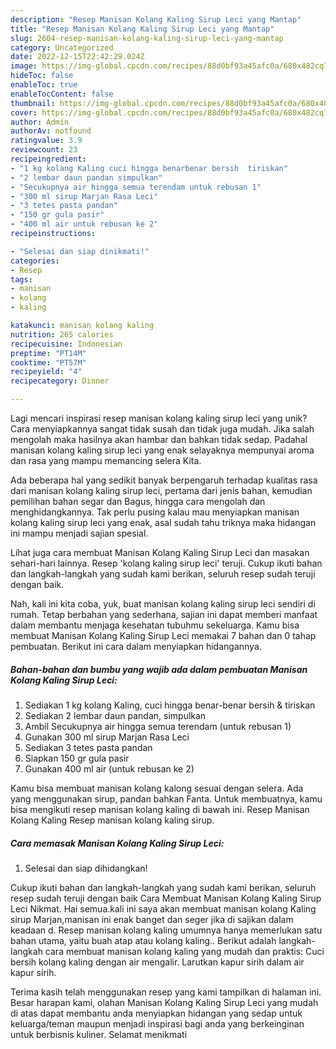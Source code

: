 ```yaml
---
description: "Resep Manisan Kolang Kaling Sirup Leci yang Mantap"
title: "Resep Manisan Kolang Kaling Sirup Leci yang Mantap"
slug: 2604-resep-manisan-kolang-kaling-sirup-leci-yang-mantap
category: Uncategorized
date: 2022-12-15T22:42:29.024Z
image: https://img-global.cpcdn.com/recipes/88d0bf93a45afc0a/680x482cq70/manisan-kolang-kaling-sirup-leci-foto-resep-utama.jpg
hideToc: false
enableToc: true
enableTocContent: false
thumbnail: https://img-global.cpcdn.com/recipes/88d0bf93a45afc0a/680x482cq70/manisan-kolang-kaling-sirup-leci-foto-resep-utama.jpg
cover: https://img-global.cpcdn.com/recipes/88d0bf93a45afc0a/680x482cq70/manisan-kolang-kaling-sirup-leci-foto-resep-utama.jpg
author: Admin
authorAv: notfound
ratingvalue: 3.9
reviewcount: 23
recipeingredient:
- "1 kg kolang Kaling cuci hingga benarbenar bersih  tiriskan"
- "2 lembar daun pandan simpulkan"
- "Secukupnya air hingga semua terendam untuk rebusan 1"
- "300 ml sirup Marjan Rasa Leci"
- "3 tetes pasta pandan"
- "150 gr gula pasir"
- "400 ml air untuk rebusan ke 2"
recipeinstructions:

- "Selesai dan siap dinikmati!"
categories:
- Resep
tags:
- manisan
- kolang
- kaling

katakunci: manisan kolang kaling 
nutrition: 265 calories
recipecuisine: Indonesian
preptime: "PT14M"
cooktime: "PT57M"
recipeyield: "4"
recipecategory: Dinner

---
```





Lagi mencari inspirasi resep manisan kolang kaling sirup leci yang unik? Cara menyiapkannya sangat tidak susah dan tidak juga mudah. Jika salah mengolah maka hasilnya akan hambar dan bahkan tidak sedap. Padahal manisan kolang kaling sirup leci yang enak selayaknya mempunyai aroma dan rasa yang mampu memancing selera Kita.





Ada beberapa hal yang sedikit banyak berpengaruh terhadap kualitas rasa dari manisan kolang kaling sirup leci, pertama dari jenis bahan, kemudian pemilihan bahan segar dan Bagus, hingga cara mengolah dan menghidangkannya. Tak perlu pusing kalau mau menyiapkan manisan kolang kaling sirup leci yang enak,      asal sudah tahu triknya maka hidangan ini mampu menjadi sajian spesial.














Lihat juga cara membuat Manisan Kolang Kaling Sirup Leci dan masakan sehari-hari lainnya. Resep &#39;kolang kaling sirup leci&#39; teruji. Cukup ikuti bahan dan langkah-langkah yang sudah kami berikan, seluruh resep sudah teruji dengan baik.






Nah, kali ini kita coba, yuk, buat manisan kolang kaling sirup leci sendiri di rumah. Tetap berbahan yang sederhana, sajian ini dapat memberi manfaat dalam membantu menjaga kesehatan tubuhmu sekeluarga. Kamu bisa membuat Manisan Kolang Kaling Sirup Leci memakai 7 bahan dan 0 tahap pembuatan. Berikut ini cara dalam menyiapkan hidangannya.

<!--inarticleads1-->

##### Bahan-bahan dan bumbu yang wajib ada dalam pembuatan Manisan Kolang Kaling Sirup Leci:

1. Sediakan 1 kg kolang Kaling, cuci hingga benar-benar bersih &amp; tiriskan
1. Sediakan 2 lembar daun pandan, simpulkan
1. Ambil Secukupnya air hingga semua terendam (untuk rebusan 1)
1. Gunakan 300 ml sirup Marjan Rasa Leci
1. Sediakan 3 tetes pasta pandan
1. Siapkan 150 gr gula pasir
1. Gunakan 400 ml air (untuk rebusan ke 2)


Kamu bisa membuat manisan kolang kalong sesuai dengan selera. Ada yang menggunakan sirup, pandan bahkan Fanta. Untuk membuatnya, kamu bisa mengikuti resep manisan kolang kaling di bawah ini. Resep Manisan Kolang Kaling Resep manisan kolang kaling sirup. 

<!--inarticleads2-->

##### Cara memasak Manisan Kolang Kaling Sirup Leci:


1. Selesai dan siap dihidangkan!

Cukup ikuti bahan dan langkah-langkah yang sudah kami berikan, seluruh resep sudah teruji dengan baik Cara Membuat Manisan Kolang Kaling Sirup Leci Nikmat. Hai semua.kali ini saya akan membuat manisan kolang Kaling sirup Marjan,manisan ini enak banget dan seger jika di sajikan dalam keadaan d. Resep manisan kolang kaling umumnya hanya memerlukan satu bahan utama, yaitu buah atap atau kolang kaling.. Berikut adalah langkah-langkah cara membuat manisan kolang kaling yang mudah dan praktis: Cuci bersih kolang kaling dengan air mengalir. Larutkan kapur sirih dalam air kapur sirih. 

Terima kasih telah menggunakan resep yang kami tampilkan di halaman ini. Besar harapan kami, olahan Manisan Kolang Kaling Sirup Leci yang mudah di atas dapat membantu anda menyiapkan hidangan yang sedap untuk keluarga/teman maupun menjadi inspirasi bagi anda yang berkeinginan untuk berbisnis kuliner. Selamat menikmati
